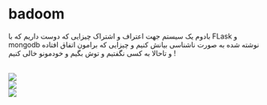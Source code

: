 # badoom
بادوم یک سیستم جهت اعتراف و اشتراک چیزایی که دوست داریم که با FLask و mongodb نوشته شده به صورت ناشناسی بیانش کنیم و چیزایی که برامون اتفاق افتاده و تاحالا به کسی نگفتیم و توش بگیم و خودمونو خالی کنیم !

<br>
<img src="https://i.ibb.co/G9pwNFR/Screenshot-from-2021-12-07-10-37-53.png">
<br>
<img src="https://s4.uupload.ir/files/screenshot_from_2021-12-07_10-37-59_x0cf.png">
<br>
<img src="https://s4.uupload.ir/files/screenshot_from_2021-12-07_10-38-08_4nzn.png">
